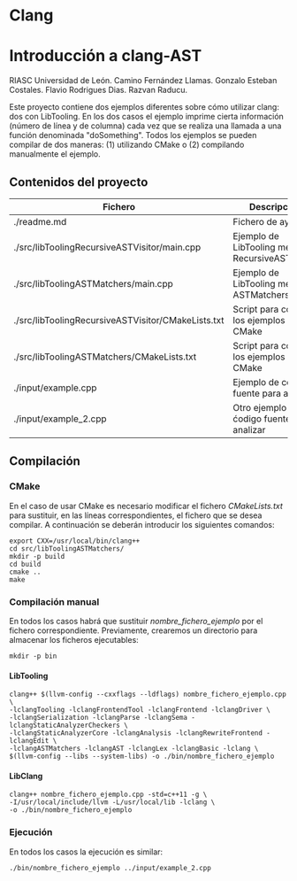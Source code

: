 # Clang
# Introducción a clang-AST

RIASC Universidad de León.
Camino Fernández Llamas.
Gonzalo Esteban Costales.
Flavio Rodrigues Dias.
Razvan Raducu. 

Este proyecto contiene dos ejemplos diferentes sobre cómo utilizar clang: dos con LibTooling. En los dos casos el ejemplo imprime cierta información (número de línea y de columna) cada vez que se realiza una llamada a una función denominada "doSomething". Todos los ejemplos se pueden compilar de dos maneras: (1) utilizando CMake o (2) compilando manualmente el ejemplo.

## Contenidos del proyecto

| Fichero                                                   | Descripción                                        |
| ----------------------------------------------------------| -------------------------------------------------- |
| ./readme.md                                               | Fichero de ayuda                                   |
| ./src/libToolingRecursiveASTVisitor/main.cpp              | Ejemplo de LibTooling mediante RecursiveASTVisitor |
| ./src/libToolingASTMatchers/main.cpp                      | Ejemplo de LibTooling mediante ASTMatchers         |
| ./src/libToolingRecursiveASTVisitor/CMakeLists.txt        | Script para compilar los ejemplos con CMake        |
| ./src/libToolingASTMatchers/CMakeLists.txt                | Script para compilar los ejemplos con CMake        |
| ./input/example.cpp                                       | Ejemplo de código fuente para analizar             |
| ./input/example_2.cpp                                     | Otro ejemplo de ćodigo fuente para analizar        |

## Compilación

### CMake

En el caso de usar CMake es necesario modificar el fichero *CMakeLists.txt* para sustituir, en las líneas correspondientes, el fichero que se desea compilar. A continuación se deberán introducir los siguientes comandos:

```
export CXX=/usr/local/bin/clang++
cd src/libToolingASTMatchers/
mkdir -p build
cd build
cmake ..
make
```

### Compilación manual

En todos los casos habrá que sustituir *nombre_fichero_ejemplo* por el fichero correspondiente. Previamente, crearemos un directorio para almacenar los ficheros ejecutables:

```
mkdir -p bin
```

#### LibTooling

```
clang++ $(llvm-config --cxxflags --ldflags) nombre_fichero_ejemplo.cpp \
-lclangTooling -lclangFrontendTool -lclangFrontend -lclangDriver \
-lclangSerialization -lclangParse -lclangSema -lclangStaticAnalyzerCheckers \
-lclangStaticAnalyzerCore -lclangAnalysis -lclangRewriteFrontend -lclangEdit \
-lclangASTMatchers -lclangAST -lclangLex -lclangBasic -lclang \
$(llvm-config --libs --system-libs) -o ./bin/nombre_fichero_ejemplo
```

#### LibClang

```
clang++ nombre_fichero_ejemplo.cpp -std=c++11 -g \
-I/usr/local/include/llvm -L/usr/local/lib -lclang \
-o ./bin/nombre_fichero_ejemplo
```

### Ejecución

En todos los casos la ejecución es similar:

```
./bin/nombre_fichero_ejemplo ../input/example_2.cpp
```
